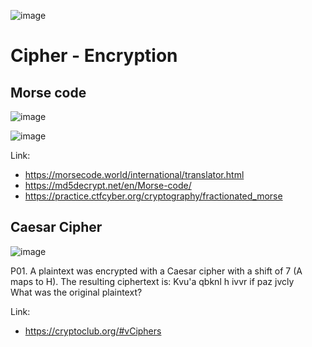![image](https://github.com/user-attachments/assets/b87dd797-ba47-40db-882d-ad7aad8e225c)
# Cipher - Encryption

## Morse code 

![image](https://github.com/user-attachments/assets/330cbee4-b8c6-4916-8a48-e205daae82fc)

![image](https://github.com/user-attachments/assets/50132540-33fb-474c-b580-ecdbbd80f2fc)


Link:
- https://morsecode.world/international/translator.html
- https://md5decrypt.net/en/Morse-code/
- https://practice.ctfcyber.org/cryptography/fractionated_morse

## Caesar Cipher

![image](https://github.com/user-attachments/assets/c97bb872-79ac-4956-9969-3bc38072e896)

P01.
A plaintext was encrypted with a Caesar cipher with a shift of 7 (A maps to H). The resulting ciphertext is:
Kvu'a qbknl h ivvr if paz jvcly  
What was the original plaintext?   

Link:
- https://cryptoclub.org/#vCiphers
